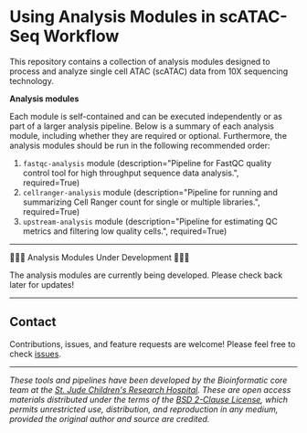 # Using Analysis Modules in scATAC-Seq Workflow

This repository contains a collection of analysis modules designed to process and analyze single cell ATAC (scATAC) data from 10X sequencing technology. 

**Analysis modules**

Each module is self-contained and can be executed independently or as part of a larger analysis pipeline. Below is a summary of each analysis module, including whether they are required or optional. Furthermore, the analysis modules should be run in the following recommended order:

1. `fastqc-analysis` module (description="Pipeline for FastQC quality control tool for high throughput sequence data analysis.", required=True)
2. `cellranger-analysis` module (description="Pipeline for running and summarizing Cell Ranger count for single or multiple libraries.", required=True)
3. `upstream-analysis` module (description="Pipeline for estimating QC metrics and filtering low quality cells.", required=True)

________________________________________________________________________________________ 

🚧🚧🚧 Analysis Modules Under Development 🚧🚧🚧

The analysis modules are currently being developed. Please check back later for updates!

________________________________________________________________________________________


## Contact

Contributions, issues, and feature requests are welcome! Please feel free to check [issues](https://github.com/stjude-dnb-binfcore/sc-atac-seq/issues).

---

*These tools and pipelines have been developed by the Bioinformatic core team at the [St. Jude Children's Research Hospital](https://www.stjude.org/). These are open access materials distributed under the terms of the [BSD 2-Clause License](https://opensource.org/license/bsd-2-clause), which permits unrestricted use, distribution, and reproduction in any medium, provided the original author and source are credited.*
